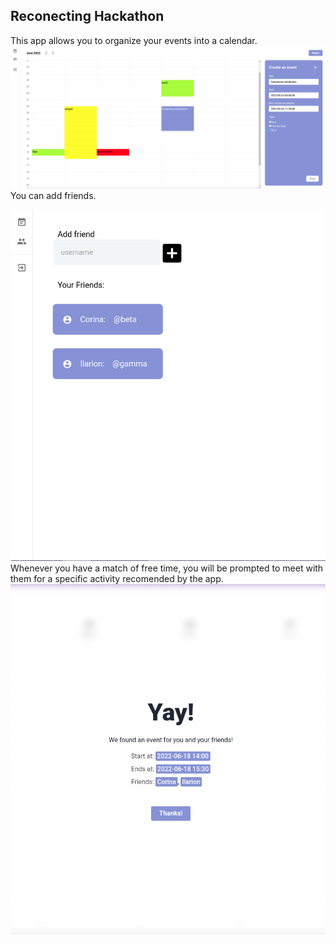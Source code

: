 ## Reconecting Hackathon
This app allows you to organize your events into a calendar.
![hackathon](screenshots/calendar.png "calendar")
You can add friends.

![hackathon](screenshots/friends.png "friends")
Whenever you have a match of free time, you will be prompted to meet with them for a specific activity recomended by the app. 
![hackathon](screenshots/match.png "match")